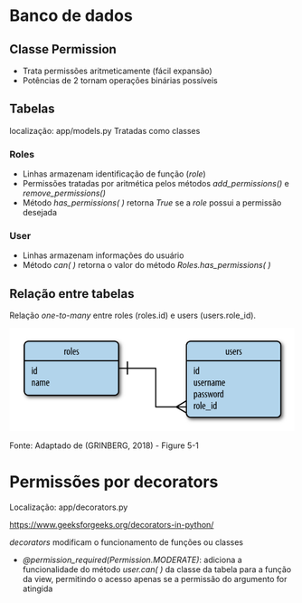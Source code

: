 # **Banco de dados**


## **Classe  Permission**
- Trata permissões aritmeticamente (fácil expansão)
- Potências de 2 tornam operações binárias possíveis


## **Tabelas**
localização: app/models.py
Tratadas como classes


### **Roles**
- Linhas armazenam identificação de função (*role*)
- Permissões tratadas por aritmética pelos métodos *add_permissions()* e *remove_permissions()*
- Método *has_permissions( )* retorna *True* se a *role* possui a permissão desejada


### **User**
- Linhas armazenam informações do usuário
- Método *can( )* retorna o valor do método *Roles.has_permissions( )*

## **Relação entre tabelas**

Relação *one-to-many* entre roles (roles.id) e users (users.role_id).

<p align="center">
  <img src="../doc-images/db-relation.png">
</p>

Fonte: Adaptado de (GRINBERG, 2018) - Figure 5-1


# **Permissões por decorators**

Localização: app/decorators.py

https://www.geeksforgeeks.org/decorators-in-python/

*decorators* modificam o funcionamento de funções ou classes

- *@permission_required(Permission.MODERATE)*: adiciona a funcionalidade do método *user.can( )* da classe da tabela para a função da view, permitindo o acesso apenas se a permissão do argumento for atingida
